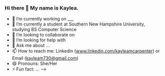 ### Hi there 👋 My name is Kaylea.

- 🔭 I’m currently working on ___ 
- 🌱 I’m currently a student at Southern New Hampshire University, studying BS Computer Science
- 👯 I’m looking to collaborate on 
- 🤔 I’m looking for help with 
- 💬 Ask me about ...
- 📫 How to reach me: Linkedin (www.linkedin.com/kayleamcarpenter) or Email (kayleam730@gmail.com)
- 😄 Pronouns: She/Her
- ⚡ Fun fact: ...
-->
